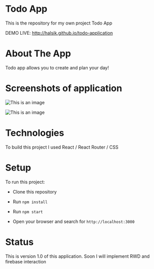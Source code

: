 # Todo App

This is the repository for my own project Todo App

DEMO LIVE: http://halsik.github.io/todo-application

# About The App

Todo app allows you to create and plan your day!

# Screenshots of application

![This is an image](todo_application/src/components/images/todoapp1.png)

![This is an image](todo_application/src/components/images/todoapp2.png)

# Technologies

To build this project I used React / React Router / CSS

# Setup

To run this project:

- Clone this repository

- Run `npm install`

- Run `npm start`

- Open your browser and search for `http://localhost:3000`

# Status

This is version 1.0 of this application. Soon I will implement RWD and firebase interaction

